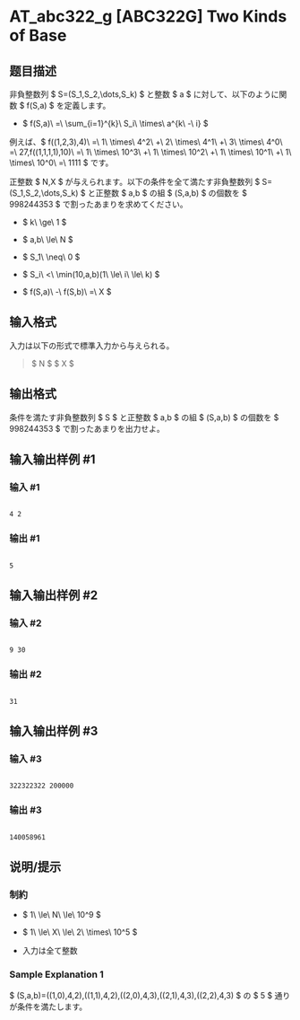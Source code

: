 # AT_abc322_g [ABC322G] Two Kinds of Base

## 题目描述

[problemUrl]: https://atcoder.jp/contests/abc322/tasks/abc322_g

非負整数列 $ S=(S_1,S_2,\dots,S_k) $ と整数 $ a $ に対して、以下のように関数 $ f(S,a) $ を定義します。

- $ f(S,a)\ =\ \sum_{i=1}^{k}\ S_i\ \times\ a^{k\ -\ i} $
 
例えば、$ f((1,2,3),4)\ =\ 1\ \times\ 4^2\ +\ 2\ \times\ 4^1\ +\ 3\ \times\ 4^0\ =\ 27,f((1,1,1,1),10)\ =\ 1\ \times\ 10^3\ +\ 1\ \times\ 10^2\ +\ 1\ \times\ 10^1\ +\ 1\ \times\ 10^0\ =\ 1111 $ です。

正整数 $ N,X $ が与えられます。以下の条件を全て満たす非負整数列 $ S=(S_1,S_2,\dots,S_k) $ と正整数 $ a,b $ の組 $ (S,a,b) $ の個数を $ 998244353 $ で割ったあまりを求めてください。

- $ k\ \ge\ 1 $
- $ a,b\ \le\ N $
- $ S_1\ \neq\ 0 $
- $ S_i\ <\ \min(10,a,b)(1\ \le\ i\ \le\ k) $
- $ f(S,a)\ -\ f(S,b)\ =\ X $

## 输入格式

入力は以下の形式で標準入力から与えられる。

> $ N $ $ X $

## 输出格式

条件を満たす非負整数列 $ S $ と正整数 $ a,b $ の組 $ (S,a,b) $ の個数を $ 998244353 $ で割ったあまりを出力せよ。

## 输入输出样例 #1

### 输入 #1

```
4 2
```

### 输出 #1

```
5
```

## 输入输出样例 #2

### 输入 #2

```
9 30
```

### 输出 #2

```
31
```

## 输入输出样例 #3

### 输入 #3

```
322322322 200000
```

### 输出 #3

```
140058961
```

## 说明/提示

### 制約

- $ 1\ \le\ N\ \le\ 10^9 $
- $ 1\ \le\ X\ \le\ 2\ \times\ 10^5 $
- 入力は全て整数
 
### Sample Explanation 1

$ (S,a,b)=((1,0),4,2),((1,1),4,2),((2,0),4,3),((2,1),4,3),((2,2),4,3) $ の $ 5 $ 通りが条件を満たします。